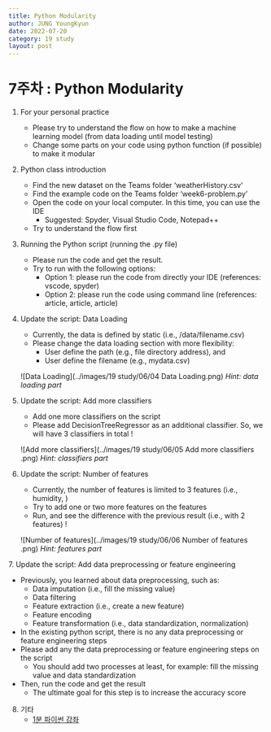 ```yaml
---
title: Python Modularity
author: JUNG YoungKyun
date: 2022-07-20
category: 19 study
layout: post
---
```


# 7주차 : Python Modularity
1. For your personal practice​
    - Please try to understand the flow on how to make a machine learning model (from data loading until model testing)​
    - Change some parts on your code using python function (if possible) to make it modular​
2. Python class introduction​
    - Find the new dataset on the Teams folder ‘weatherHistory.csv’​
    - Find the example code on the Teams folder ‘week6-problem.py’​
    - Open the code on your local computer. In this time, you can use the IDE​
        - Suggested: Spyder, Visual Studio Code, Notepad++ ​
    - Try to understand the flow first ​
3. Running the Python script (running the .py file)​
    - Please run the code and get the result. ​
    - Try to run with the following options:​
        - Option 1: please run the code from directly your IDE (references: vscode, spyder)​
        - Option 2: please run the code using command line (references: article, article, article)​

4. Update the script: Data Loading​
    - Currently, the data is defined by static (i.e., /data/filename.csv)​
    - Please change the data loading section with more flexibility:​
        - User define the path (e.g., file directory address), and​
        - User define the filename (e.g., mydata.csv)​
        
    ![Data Loading](../images/19 study/06/04 Data Loading​.png)
    *Hint: data loading part*
    
5. Update the script: Add more classifiers​
    - Add one more classifiers on the script​
    - Please add DecisionTreeRegressor as an additional classifier. So, we will have 3 classifiers in total !​
    
    ![Add more classifiers](../images/19 study/06/05 Add more classifiers​​.png)
    *Hint: classifiers part*
    
6. Update the script: Number of features​
    - Currently, the number of features is limited to 3 features (i.e., humidity, )​
    - Try to add one or two more features on the features​
    - Run, and see the difference with the previous result (i.e., with 2 features) !​
    
    ![Number of features​​](../images/19 study/06/06 Number of features​​.png)
    *Hint: features part*
    
​7. Update the script: Add data preprocessing or feature engineering
- Previously, you learned about data preprocessing, such as:​
    - Data imputation (i.e., fill the missing value)​
    - Data filtering​
    - Feature extraction (i.e., create a new feature)​
    - Feature encoding ​
    - Feature transformation (i.e., data standardization, normalization)​
- In the existing python script, there is no any data preprocessing or feature engineering steps​
- Please add any the data preprocessing or feature engineering steps on the script​
    - You should add two processes at least, for example: fill the missing value and data standardization​
- Then, run the code and get the result​
    - The ultimate goal for this step is to increase the accuracy score
    
8. 기타
    - [1분 파이썬 강좌](https://www.youtube.com/watch?v=sj4vexbygKA&list=PLMsa_0kAjjrcxiSJnHNfzBN71D3zpYtkX&ab_channel=%EB%82%98%EB%8F%84%EC%BD%94%EB%94%A9)